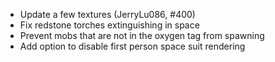- Update a few textures (JerryLu086, #400)
- Fix redstone torches extinguishing in space
- Prevent mobs that are not in the oxygen tag from spawning
- Add option to disable first person space suit rendering